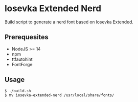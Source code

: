 # Iosevka Extended Nerd

Build script to generate a nerd font based on Iosevka Extended.

## Prerequesites

* NodeJS >= 14
* npm
* ttfautohint
* FontForge

## Usage

    $ ./build.sh
    $ mv iosevka-extended-nerd /usr/local/share/fonts/
